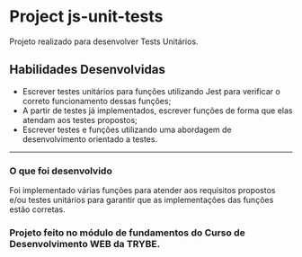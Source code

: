 
# Project js-unit-tests

Projeto realizado para desenvolver Tests Unitários.

## Habilidades Desenvolvidas

- Escrever testes unitários para funções utilizando Jest para verificar o correto funcionamento dessas funções;
- A partir de testes já implementados, escrever funções de forma que elas atendam aos testes propostos;
- Escrever testes e funções utilizando uma abordagem de desenvolvimento orientado a testes.

---

### O que foi desenvolvido

Foi implementado várias funções para atender aos requisitos propostos e/ou testes unitários para garantir que as implementações das funções estão corretas.

### Projeto feito no módulo de fundamentos do Curso de Desenvolvimento WEB da TRYBE.
